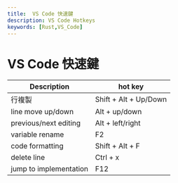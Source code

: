 ```yaml
---
title:  VS Code 快速鍵
description: VS Code Hotkeys
keywords: [Rust,VS_Code]
---
```


# VS Code 快速鍵

| Description | hot key |
|----------|-----------------|
| 行複製 | Shift + Alt + Up/Down |
| line move up/down | Alt + up/down |
| previous/next  editing | Alt + left/right |
| variable rename | F2 |
| code formatting | Shift + Alt + F |
| delete line | Ctrl + x |
| jump to implementation | F12 |

